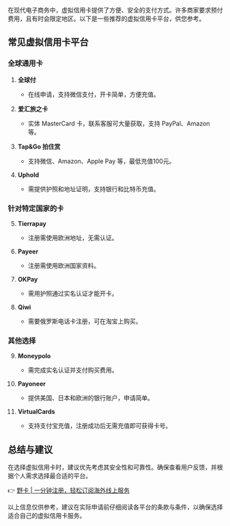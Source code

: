 在现代电子商务中，虚拟信用卡提供了方便、安全的支付方式。许多商家要求预付费用，且有时会限定地区。以下是一些推荐的虚拟信用卡平台，供您参考。

## 常见虚拟信用卡平台

### 全球通用卡
1. **全球付**
   - 在线申请，支持微信支付，开卡简单，方便充值。

2. **爱汇旅之卡**
   - 实体 MasterCard 卡，联系客服可大量获取，支持 PayPal、Amazon 等。

3. **Tap&Go 拍住赏**
   - 支持微信、Amazon、Apple Pay 等，最低充值100元。

4. **Uphold**
   - 需提供护照和地址证明，支持银行和比特币充值。

### 针对特定国家的卡
5. **Tierrapay**
   - 注册需使用欧洲地址，无需认证。

6. **Payeer**
   - 注册需使用欧洲国家资料。

7. **OKPay**
   - 需用护照通过实名认证才能开卡。

8. **Qiwi**
   - 需要俄罗斯电话卡注册，可在淘宝上购买。

### 其他选择
9. **Moneypolo**
   - 需完成实名认证并支付购买费用。

10. **Payoneer**
    - 提供美国、日本和欧洲的银行账户，申请简单。

11. **VirtualCards**
    - 支持支付宝充值，注册成功后无需充值即可获得卡号。

## 总结与建议
在选择虚拟信用卡时，建议优先考虑其安全性和可靠性。确保查看用户反馈，并根据个人需求选择最合适的平台。

👉 [野卡 | 一分钟注册，轻松订阅海外线上服务](https://bit.ly/bewildcard)

以上信息仅供参考，建议在实际申请前仔细阅读各平台的条款与条件，以确保选择适合自己的虚拟信用卡服务。